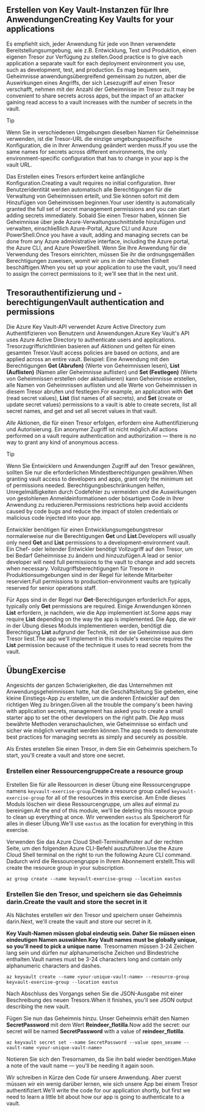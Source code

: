## <a name="creating-key-vaults-for-your-applications"></a><span data-ttu-id="3b935-101">Erstellen von Key Vault-Instanzen für Ihre Anwendungen</span><span class="sxs-lookup"><span data-stu-id="3b935-101">Creating Key Vaults for your applications</span></span>

<span data-ttu-id="3b935-102">Es empfiehlt sich, jeder Anwendung für jede von Ihnen verwendete Bereitstellungsumgebung, wie z.B. Entwicklung, Test und Produktion, einen eigenen Tresor zur Verfügung zu stellen.</span><span class="sxs-lookup"><span data-stu-id="3b935-102">Good practice is to give each application a separate vault for each deployment environment you use, such as development, test, and production.</span></span> <span data-ttu-id="3b935-103">Es mag bequem sein, Geheimnisse anwendungsübergreifend gemeinsam zu nutzen, aber die Auswirkungen eines Angriffs, der sich Lesezugriff auf einen Tresor verschafft, nehmen mit der Anzahl der Geheimnisse im Tresor zu.</span><span class="sxs-lookup"><span data-stu-id="3b935-103">It may be convenient to share secrets across apps, but the impact of an attacker gaining read access to a vault increases with the number of secrets in the vault.</span></span>

> [!TIP]
> <span data-ttu-id="3b935-104">Wenn Sie in verschiedenen Umgebungen dieselben Namen für Geheimnisse verwenden, ist die Tresor-URL die einzige umgebungsspezifische Konfiguration, die in Ihrer Anwendung geändert werden muss.</span><span class="sxs-lookup"><span data-stu-id="3b935-104">If you use the same names for secrets across different environments, the only environment-specific configuration that has to change in your app is the vault URL.</span></span>

<span data-ttu-id="3b935-105">Das Erstellen eines Tresors erfordert keine anfängliche Konfiguration.</span><span class="sxs-lookup"><span data-stu-id="3b935-105">Creating a vault requires no initial configuration.</span></span> <span data-ttu-id="3b935-106">Ihrer Benutzeridentität werden automatisch alle Berechtigungen für die Verwaltung von Geheimnissen erteilt, und Sie können sofort mit dem Hinzufügen von Geheimnissen beginnen.</span><span class="sxs-lookup"><span data-stu-id="3b935-106">Your user identity is automatically granted the full set of secret management permissions and you can start adding secrets immediately.</span></span> <span data-ttu-id="3b935-107">Sobald Sie einen Tresor haben, können Sie Geheimnisse über jede Azure-Verwaltungsschnittstelle hinzufügen und verwalten, einschließlich Azure-Portal, Azure CLI und Azure PowerShell.</span><span class="sxs-lookup"><span data-stu-id="3b935-107">Once you have a vault, adding and managing secrets can be done from any Azure administrative interface, including the Azure portal, the Azure CLI, and Azure PowerShell.</span></span> <span data-ttu-id="3b935-108">Wenn Sie Ihre Anwendung für die Verwendung des Tresors einrichten, müssen Sie ihr die ordnungsgemäßen Berechtigungen zuweisen, womit wir uns in der nächsten Einheit beschäftigen.</span><span class="sxs-lookup"><span data-stu-id="3b935-108">When you set up your application to use the vault, you'll need to assign the correct permissions to it; we'll see that in the next unit.</span></span>

## <a name="vault-authentication-and-permissions"></a><span data-ttu-id="3b935-109">Tresorauthentifizierung und -berechtigungen</span><span class="sxs-lookup"><span data-stu-id="3b935-109">Vault authentication and permissions</span></span>

<span data-ttu-id="3b935-110">Die Azure Key Vault-API verwendet Azure Active Directory zum Authentifizieren von Benutzern und Anwendungen.</span><span class="sxs-lookup"><span data-stu-id="3b935-110">Azure Key Vault's API uses Azure Active Directory to authenticate users and applications.</span></span> <span data-ttu-id="3b935-111">Tresorzugriffsrichtlinien basieren auf *Aktionen* und gelten für einen gesamten Tresor.</span><span class="sxs-lookup"><span data-stu-id="3b935-111">Vault access policies are based on *actions*, and are applied across an entire vault.</span></span> <span data-ttu-id="3b935-112">Beispiel: Eine Anwendung mit den Berechtigungen **Get (Abrufen)** (Werte von Geheimnissen lesen), **List (Auflisten)** (Namen aller Geheimnisse auflisten) und **Set (Festlegen)** (Werte von Geheimnissen erstellen oder aktualisieren) kann Geheimnisse erstellen, alle Namen von Geheimnissen auflisten und alle Werte von Geheimnissen in diesem Tresor abrufen und festlegen.</span><span class="sxs-lookup"><span data-stu-id="3b935-112">For example, an application with **Get** (read secret values), **List** (list names of all secrets), and **Set** (create or update secret values) permissions to a vault is able to create secrets, list all secret names, and get and set all secret values in that vault.</span></span>

<span data-ttu-id="3b935-113">*Alle* Aktionen, die für einen Tresor erfolgen, erfordern eine Authentifizierung und Autorisierung. Ein anonymer Zugriff ist nicht möglich.</span><span class="sxs-lookup"><span data-stu-id="3b935-113">*All* actions performed on a vault require authentication and authorization &mdash; there is no way to grant any kind of anonymous access.</span></span>

> [!TIP]
> <span data-ttu-id="3b935-114">Wenn Sie Entwicklern und Anwendungen Zugriff auf den Tresor gewähren, sollten Sie nur die erforderlichen Mindestberechtigungen gewähren.</span><span class="sxs-lookup"><span data-stu-id="3b935-114">When granting vault access to developers and apps, grant only the minimum set of permissions needed.</span></span> <span data-ttu-id="3b935-115">Berechtigungsbeschränkungen helfen, Unregelmäßigkeiten durch Codefehler zu vermeiden und die Auswirkungen von gestohlenen Anmeldeinformationen oder bösartigem Code in Ihrer Anwendung zu reduzieren.</span><span class="sxs-lookup"><span data-stu-id="3b935-115">Permissions restrictions help avoid accidents caused by code bugs and reduce the impact of stolen credentials or malicious code injected into your app.</span></span>

<span data-ttu-id="3b935-116">Entwickler benötigen für einen Entwicklungsumgebungstresor normalerweise nur die Berechtigungen **Get** und **List**.</span><span class="sxs-lookup"><span data-stu-id="3b935-116">Developers will usually only need **Get** and **List** permissions to a development-environment vault.</span></span> <span data-ttu-id="3b935-117">Ein Chef- oder leitender Entwickler benötigt Vollzugriff auf den Tresor, um bei Bedarf Geheimnisse zu ändern und hinzuzufügen.</span><span class="sxs-lookup"><span data-stu-id="3b935-117">A lead or senior developer will need full permissions to the vault to change and add secrets when necessary.</span></span> <span data-ttu-id="3b935-118">Vollzugriffsberechtigungen für Tresore in Produktionsumgebungen sind in der Regel für leitende Mitarbeiter reserviert.</span><span class="sxs-lookup"><span data-stu-id="3b935-118">Full permissions to production-environment vaults are typically reserved for senior operations staff.</span></span>

<span data-ttu-id="3b935-119">Für Apps sind in der Regel nur **Get**-Berechtigungen erforderlich.</span><span class="sxs-lookup"><span data-stu-id="3b935-119">For apps, typically only **Get** permissions are required.</span></span> <span data-ttu-id="3b935-120">Einige Anwendungen können **List** erfordern, je nachdem, wie die App implementiert ist.</span><span class="sxs-lookup"><span data-stu-id="3b935-120">Some apps may require **List** depending on the way the app is implemented.</span></span> <span data-ttu-id="3b935-121">Die App, die wir in der Übung dieses Moduls implementieren werden, benötigt die Berechtigung **List** aufgrund der Technik, mit der sie Geheimnisse aus dem Tresor liest.</span><span class="sxs-lookup"><span data-stu-id="3b935-121">The app we'll implement in this module's exercise requires the **List** permission because of the technique it uses to read secrets from the vault.</span></span>

## <a name="exercise"></a><span data-ttu-id="3b935-122">Übung</span><span class="sxs-lookup"><span data-stu-id="3b935-122">Exercise</span></span>

<span data-ttu-id="3b935-123">Angesichts der ganzen Schwierigkeiten, die das Unternehmen mit Anwendungsgeheimnissen hatte, hat die Geschäftsleitung Sie gebeten, eine kleine Einstiegs-App zu erstellen, um die anderen Entwickler auf den richtigen Weg zu bringen.</span><span class="sxs-lookup"><span data-stu-id="3b935-123">Given all the trouble the company's been having with application secrets, management has asked you to create a small starter app to set the other developers on the right path.</span></span> <span data-ttu-id="3b935-124">Die App muss bewährte Methoden veranschaulichen, wie Geheimnisse so einfach und sicher wie möglich verwaltet werden können.</span><span class="sxs-lookup"><span data-stu-id="3b935-124">The app needs to demonstrate best practices for managing secrets as simply and securely as possible.</span></span>

<span data-ttu-id="3b935-125">Als Erstes erstellen Sie einen Tresor, in dem Sie ein Geheimnis speichern.</span><span class="sxs-lookup"><span data-stu-id="3b935-125">To start, you'll create a vault and store one secret.</span></span>

### <a name="create-a-resource-group"></a><span data-ttu-id="3b935-126">Erstellen einer Ressourcengruppe</span><span class="sxs-lookup"><span data-stu-id="3b935-126">Create a resource group</span></span>

<span data-ttu-id="3b935-127">Erstellen Sie für alle Ressourcen in dieser Übung eine Ressourcengruppe namens `keyvault-exercise-group`.</span><span class="sxs-lookup"><span data-stu-id="3b935-127">Create a resource group called `keyvault-exercise-group` for all of the resources in this exercise.</span></span> <span data-ttu-id="3b935-128">Am Ende dieses Moduls löschen wir diese Ressourcengruppe, um alles auf einmal zu bereinigen.</span><span class="sxs-lookup"><span data-stu-id="3b935-128">At the end of this module, we'll be deleting this resource group to clean up everything at once.</span></span> <span data-ttu-id="3b935-129">Wir verwenden `eastus` als Speicherort für alles in dieser Übung.</span><span class="sxs-lookup"><span data-stu-id="3b935-129">We'll use `eastus` as the location for everything in this exercise.</span></span>

<span data-ttu-id="3b935-130">Verwenden Sie das Azure Cloud Shell-Terminalfenster auf der rechten Seite, um den folgenden Azure CLI-Befehl auszuführen.</span><span class="sxs-lookup"><span data-stu-id="3b935-130">Use the Azure Cloud Shell terminal on the right to run the following Azure CLI command.</span></span> <span data-ttu-id="3b935-131">Dadurch wird die Ressourcengruppe in Ihrem Abonnement erstellt.</span><span class="sxs-lookup"><span data-stu-id="3b935-131">This will create the resource group in your subscription.</span></span>

```azurecli
az group create --name keyvault-exercise-group --location eastus
```

### <a name="create-the-vault-and-store-the-secret-in-it"></a><span data-ttu-id="3b935-132">Erstellen Sie den Tresor, und speichern sie das Geheimnis darin.</span><span class="sxs-lookup"><span data-stu-id="3b935-132">Create the vault and store the secret in it</span></span>

<span data-ttu-id="3b935-133">Als Nächstes erstellen wir den Tresor und speichern unser Geheimnis darin.</span><span class="sxs-lookup"><span data-stu-id="3b935-133">Next, we'll create the vault and store our secret in it.</span></span>

<span data-ttu-id="3b935-134">**Key Vault-Namen müssen global eindeutig sein. Daher Sie müssen einen eindeutigen Namen auswählen**.</span><span class="sxs-lookup"><span data-stu-id="3b935-134">**Key Vault names must be globally unique, so you'll need to pick a unique name**.</span></span> <span data-ttu-id="3b935-135">Tresornamen müssen 3-24 Zeichen lang sein und dürfen nur alphanumerische Zeichen und Bindestriche enthalten.</span><span class="sxs-lookup"><span data-stu-id="3b935-135">Vault names must be 3-24 characters long and contain only alphanumeric characters and dashes.</span></span>

```azurecli
az keyvault create --name <your-unique-vault-name> --resource-group keyvault-exercise-group --location eastus
```

<span data-ttu-id="3b935-136">Nach Abschluss des Vorgangs sehen Sie die JSON-Ausgabe mit einer Beschreibung des neuen Tresors.</span><span class="sxs-lookup"><span data-stu-id="3b935-136">When it finishes, you'll see JSON output describing the new vault.</span></span>

<span data-ttu-id="3b935-137">Fügen Sie nun das Geheimnis hinzu. Unser Geheimnis erhält den Namen **SecretPassword** mit dem Wert **Reindeer_flotilla**.</span><span class="sxs-lookup"><span data-stu-id="3b935-137">Now add the secret: our secret will be named **SecretPassword** with a value of **reindeer_flotilla**.</span></span>

```azurecli
az keyvault secret set --name SecretPassword --value open_sesame --vault-name <your-unique-vault-name>
```

<span data-ttu-id="3b935-138">Notieren Sie sich den Tresornamen, da Sie ihn bald wieder benötigen.</span><span class="sxs-lookup"><span data-stu-id="3b935-138">Make a note of the vault name &mdash; you'll be needing it again soon.</span></span>

<span data-ttu-id="3b935-139">Wir schreiben in Kürze den Code für unsere Anwendung. Aber zuerst müssen wir ein wenig darüber lernen, wie sich unsere App bei einem Tresor authentifiziert.</span><span class="sxs-lookup"><span data-stu-id="3b935-139">We'll write the code for our application shortly, but first we need to learn a little bit about how our app is going to authenticate to a vault.</span></span>